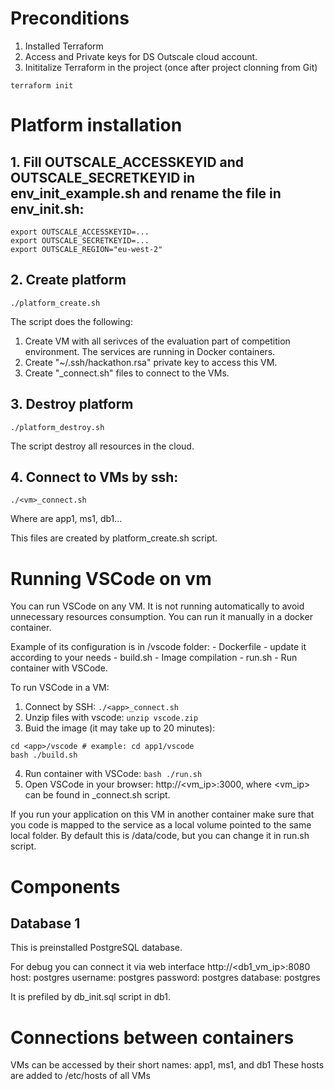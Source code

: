 
# Preconditions
1. Installed Terraform
2. Access and Private keys for DS Outscale cloud account.
3. Inititalize Terraform in the project (once after project clonning from Git)
```
terraform init
```

# Platform installation

## 1. Fill OUTSCALE_ACCESSKEYID and OUTSCALE_SECRETKEYID in env_init_example.sh and rename the file in env_init.sh:
```
export OUTSCALE_ACCESSKEYID=...
export OUTSCALE_SECRETKEYID=...
export OUTSCALE_REGION="eu-west-2"
```

## 2. Create platform
```
./platform_create.sh
```
The script does the following:
1. Create VM with all serivces of the evaluation part of competition environment. The services are running in Docker containers.
2. Create "~/.ssh/hackathon.rsa" private key to access this VM.
3. Create "<vm>_connect.sh" files to connect to the VMs.

## 3. Destroy platform
```
./platform_destroy.sh
```
The script destroy all resources in the cloud.

## 4. Connect to VMs by ssh:
```
./<vm>_connect.sh
```
Where <vm> are app1, ms1, db1...

This files are created by platform_create.sh script.

# Running VSCode on vm
You can run VSCode on any VM. It is not running automatically to avoid unnecessary resources consumption.
You can run it manually in a docker container. 

Example of its configuration is in <application>/vscode folder:
    - Dockerfile - update it according to your needs
    - build.sh - Image compilation
    - run.sh - Run container with VSCode.

To run VSCode in a VM:
1. Connect by SSH: ```./<app>_connect.sh```
2. Unzip files with vscode: ```unzip vscode.zip```
3. Buid the image (it may take up to 20 minutes):
```
cd <app>/vscode # example: cd app1/vscode
bash ./build.sh 
```
4. Run container with VSCode: ```bash ./run.sh```
5. Open VSCode in your browser: http://<vm_ip>:3000, where <vm_ip> can be found in <app>_connect.sh script.

If you run your application on this VM in another container make sure that you code is mapped to the service as a local volume pointed to the same local folder.
By default this is /data/code, but you can change it in run.sh script.

# Components
## Database 1
This is preinstalled PostgreSQL database.

For debug you can connect it via web interface http://<db1_vm_ip>:8080
host: postgres
username: postgres
password: postgres
database: postgres

It is prefiled by db_init.sql script in db1.

# Connections between containers
VMs can be accessed by their short names: app1, ms1, and db1
These hosts are added to /etc/hosts of all VMs
